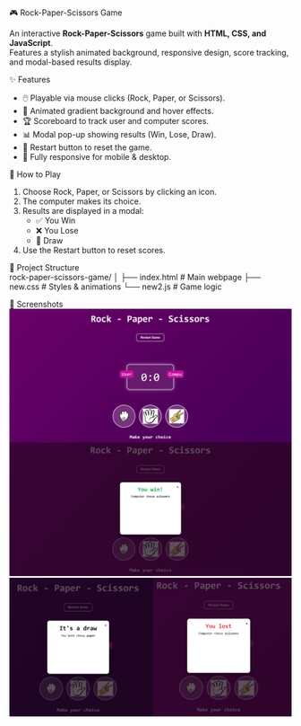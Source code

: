 🎮 Rock-Paper-Scissors Game  

An interactive **Rock-Paper-Scissors** game built with **HTML, CSS, and JavaScript**.  
Features a stylish animated background, responsive design, score tracking, and modal-based results display.   


✨ Features  
- 🖱️ Playable via mouse clicks (Rock, Paper, or Scissors).  
- 🎨 Animated gradient background and hover effects.  
- 🏆 Scoreboard to track user and computer scores.  
- 📊 Modal pop-up showing results (Win, Lose, Draw).  
- 🔄 Restart button to reset the game.  
- 📱 Fully responsive for mobile & desktop.

 🚀 How to Play
1. Choose Rock, Paper, or Scissors by clicking an icon.
2. The computer makes its choice.
3. Results are displayed in a modal:
   - ✅ You Win
   - ❌ You Lose
   - 🤝 Draw
4. Use the Restart button to reset scores.


📂 Project Structure  
rock-paper-scissors-game/
│
├── index.html # Main webpage
├── new.css # Styles & animations
└── new2.js # Game logic 

📸 Screenshots
![image alt](https://github.com/Himagirisiddesh/Rock-Paper-Scissors-Game/blob/main/image.png?raw=true)
![image alt](https://github.com/Himagirisiddesh/Rock-Paper-Scissors-Game/blob/main/image%20(1).png?raw=true)



